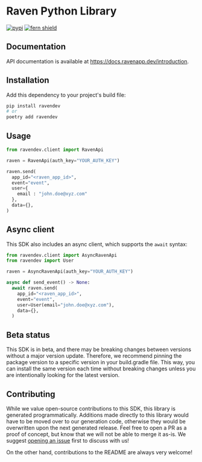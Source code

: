 # Raven Python Library

[![pypi](https://img.shields.io/pypi/v/ravendev.svg)](https://pypi.python.org/pypi/ravendev)
[![fern shield](https://img.shields.io/badge/%F0%9F%8C%BF-SDK%20generated%20by%20Fern-brightgreen)](https://github.com/fern-api/fern)


## Documentation

API documentation is available at <https://docs.ravenapp.dev/introduction>.

## Installation

Add this dependency to your project's build file:

```bash
pip install ravendev
# or
poetry add ravendev
```

## Usage

```python
from ravendev.client import RavenApi

raven = RavenApi(auth_key="YOUR_AUTH_KEY")

raven.send(
  app_id="<raven_app_id>",
  event="event",
  user={
    email : "john.doe@xyz.com"
  },
  data={},
)
```

## Async client

This SDK also includes an async client, which supports the `await` syntax:

```python
from ravendev.client import AsyncRavenApi
from ravendev import User

raven = AsyncRavenApi(auth_key="YOUR_AUTH_KEY")

async def send_event() -> None:
  await raven.send(
    app_id="<raven_app_id>",
    event="event",
    user=User(email="john.doe@xyz.com"),
    data={},
  )
```

## Beta status

This SDK is in beta, and there may be breaking changes between versions without a major version update. Therefore, we recommend pinning the package version to a specific version in your build.gradle file. This way, you can install the same version each time without breaking changes unless you are intentionally looking for the latest version.

## Contributing

While we value open-source contributions to this SDK, this library is generated programmatically. Additions made directly to this library would have to be moved over to our generation code, otherwise they would be overwritten upon the next generated release. Feel free to open a PR as a proof of concept, but know that we will not be able to merge it as-is. We suggest [opening an issue](https://github.com/ravenappdev/raven-java) first to discuss with us!

On the other hand, contributions to the README are always very welcome!
